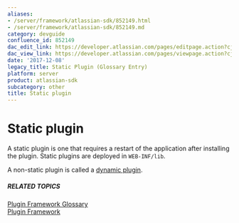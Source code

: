 ```yaml
---
aliases:
- /server/framework/atlassian-sdk/852149.html
- /server/framework/atlassian-sdk/852149.md
category: devguide
confluence_id: 852149
dac_edit_link: https://developer.atlassian.com/pages/editpage.action?cjm=wozere&pageId=852149
dac_view_link: https://developer.atlassian.com/pages/viewpage.action?cjm=wozere&pageId=852149
date: '2017-12-08'
legacy_title: Static Plugin (Glossary Entry)
platform: server
product: atlassian-sdk
subcategory: other
title: Static plugin
---
```

# Static plugin

A static plugin is one that requires a restart of the application after installing the plugin. Static plugins are deployed in `WEB-INF/lib`.

A non-static plugin is called a [dynamic plugin](/server/framework/atlassian-sdk/dynamic-plugin).

##### RELATED TOPICS

<a href="/pages/createpage.action?spaceKey=PLUGINFRAMEWORK&amp;title=Plugin+Framework+Glossary" class="createlink">Plugin Framework Glossary</a>  
[Plugin Framework](https://developer.atlassian.com/display/PLUGINFRAMEWORK/Plugin+Framework)










































































































































































